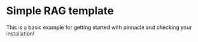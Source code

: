 # Simple RAG template

This is a basic example for getting started with pinnacle and checking your installation!
